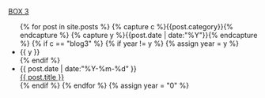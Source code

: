 [BOX 3](/blog3/index.html)

<ul class="listing">
{% for post in site.posts %}
  {% capture c %}{{post.category}}{% endcapture %}
  {% capture y %}{{post.date | date:"%Y"}}{% endcapture %}
  {% if c == "blog3" %}
    {% if year != y %}
      {% assign year = y %}
      <li class="listing-seperator">{{ y }}</li>
    {% endif %}
    <li class="listing-item">
      <time datetime="{{ post.date | date:"%Y-%m-%d" }}">{{ post.date | date:"%Y-%m-%d" }}</time> <br/>
      <a href="{{ site.url }}{{ post.url }}" title="{{ post.title }}">{{ post.title }}</a>
    </li>
  {% endif %}
{% endfor %}
{% assign year = "0" %}
</ul>